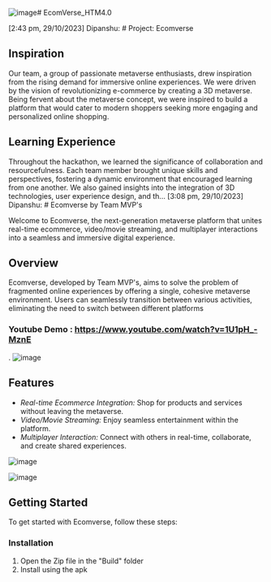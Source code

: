 ![image](https://github.com/DivyamGupta23/EcomVerse_HTM4.0/assets/95400068/716989d2-4ec6-48c9-8dbe-653b4ac61dee)# EcomVerse_HTM4.0

[2:43 pm, 29/10/2023] Dipanshu: # Project: Ecomverse

## Inspiration
Our team, a group of passionate metaverse enthusiasts, drew inspiration from the rising demand for immersive online experiences. We were driven by the vision of revolutionizing e-commerce by creating a 3D metaverse. Being fervent about the metaverse concept, we were inspired to build a platform that would cater to modern shoppers seeking more engaging and personalized online shopping.

## Learning Experience
Throughout the hackathon, we learned the significance of collaboration and resourcefulness. Each team member brought unique skills and perspectives, fostering a dynamic environment that encouraged learning from one another. We also gained insights into the integration of 3D technologies, user experience design, and th…
[3:08 pm, 29/10/2023] Dipanshu: # Ecomverse by Team MVP's

Welcome to Ecomverse, the next-generation metaverse platform that unites real-time ecommerce, video/movie streaming, and multiplayer interactions into a seamless and immersive digital experience. 

## Overview

Ecomverse, developed by Team MVP's, aims to solve the problem of fragmented online experiences by offering a single, cohesive metaverse environment. Users can seamlessly transition between various activities, eliminating the need to switch between different platforms

### Youtube Demo :  https://www.youtube.com/watch?v=1U1pH_-MznE


.
![image](https://github.com/DivyamGupta23/EcomVerse_HTM4.0/assets/95400068/ca7c02ae-c1f4-453e-a80f-f5676c4c5fbf)

## Features

- *Real-time Ecommerce Integration:* Shop for products and services without leaving the metaverse.
- *Video/Movie Streaming:* Enjoy seamless entertainment within the platform.
- *Multiplayer Interaction:* Connect with others in real-time, collaborate, and create shared experiences.

![image](https://github.com/DivyamGupta23/EcomVerse_HTM4.0/assets/95400068/1b1dc65c-3587-4241-946c-0f0121dffa1f)

  ![image](https://github.com/DivyamGupta23/EcomVerse_HTM4.0/assets/95400068/5e0e7b52-2af7-42e9-8474-3fce217a2127)


## Getting Started

To get started with Ecomverse, follow these steps:

### Installation
1) Open the Zip file in the "Build" folder
2) Install using the apk
